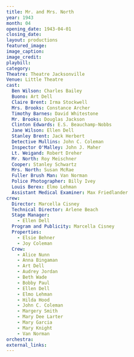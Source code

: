 ```yaml
---
title: Mr. and Mrs. North
year: 1943
month: 04
opening_date: 1943-04-01
closing_date: 
layout: productions
featured_image: 
image_caption:
image_credit:
playbill: 
category: 
Theatre: Theatre Jacksonville
Venue: Little Theatre
cast:
  Ben Wilson: Charles Bailey
  Buono: Art Dell
  Claire Brent: Irma Stockwell
  Mrs. Brooks: Constance Archer
  Timothy Barnes: David Whitestone
  Mr. Brooks: Douglas Jackson
  Clinton Edwards: E.S. Beauchamp-Nobbs
  Jane Wilson: Ellen Dell
  Stanley Brent: Jack Herbert
  Detective Mullins: John C. Coleman
  Inspector O'Malley: John J. Maher
  Lt. Weigand: Robert Dreher
  Mr. North: Roy Meischner
  Cooper: Stanley Schwartz
  Mrs. North: Susan McRae
  Fuller Brush Man: Van Norman
  Police Photographer: Billy Ivey
  Louis Berex: Elmo Lehman
  Assistant Medical Examiner: Max Friedlander
crew:
  Director: Marcella Cisney
  Technical Director: Arlene Beach
  Stage Manager:
    - Ellen Dell
  Program and Publicity: Marcella Cisney
  Properties:
    - Elsie Behner
    - Joy Coleman
  Crew:
    - Alice Nunn
    - Anna Bingaman
    - Art Dell
    - Audrey Jordan 
    - Beth Wade
    - Bobby Paul
    - Ellen Dell
    - Elmo Lehman
    - Hilda Hood
    - John C. Coleman
    - Margery Smith
    - Mary Dee Larter
    - Mary Garcia
    - Mary Knight
    - Van Norman
orchestra:
external_links:
---
```


